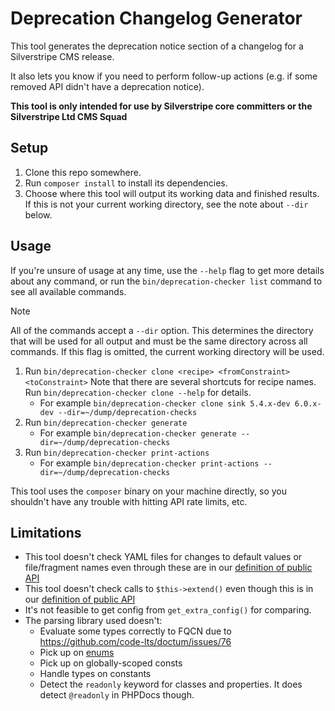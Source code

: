 # Deprecation Changelog Generator

This tool generates the deprecation notice section of a changelog for a Silverstripe CMS release.

It also lets you know if you need to perform follow-up actions (e.g. if some removed API didn't have a deprecation notice).

**This tool is only intended for use by Silverstripe core committers or the Silverstripe Ltd CMS Squad**

## Setup

1. Clone this repo somewhere.
1. Run `composer install` to install its dependencies.
1. Choose where this tool will output its working data and finished results. If this is not your current working directory, see the note about `--dir` below.

## Usage

If you're unsure of usage at any time, use the `--help` flag to get more details about any command, or run the `bin/deprecation-checker list` command to see all available commands.

> [!NOTE]
> All of the commands accept a `--dir` option. This determines the directory that will be used for all output and must be the same directory across all commands.
> If this flag is omitted, the current working directory will be used.

1. Run `bin/deprecation-checker clone <recipe> <fromConstraint> <toConstraint>`
    Note that there are several shortcuts for recipe names. Run `bin/deprecation-checker clone --help` for details.
    - For example `bin/deprecation-checker clone sink 5.4.x-dev 6.0.x-dev --dir=~/dump/deprecation-checks`
1. Run `bin/deprecation-checker generate`
    - For example `bin/deprecation-checker generate --dir=~/dump/deprecation-checks`
1. Run `bin/deprecation-checker print-actions`
    - For example `bin/deprecation-checker print-actions --dir=~/dump/deprecation-checks`

This tool uses the `composer` binary on your machine directly, so you shouldn't have any trouble with hitting API rate limits, etc.

## Limitations

- This tool doesn't check YAML files for changes to default values or file/fragment names even through these are in our [definition of public API](https://docs.silverstripe.org/en/project_governance/public_api/)
- This tool doesn't check calls to `$this->extend()` even though this is in our [definition of public API](https://docs.silverstripe.org/en/project_governance/public_api/)
- It's not feasible to get config from `get_extra_config()` for comparing.
- The parsing library used doesn't:
  - Evaluate some types correctly to FQCN due to https://github.com/code-lts/doctum/issues/76
  - Pick up on [enums](https://www.php.net/manual/en/language.types.enumerations.php)
  - Pick up on globally-scoped consts
  - Handle types on constants
  - Detect the `readonly` keyword for classes and properties. It does detect `@readonly` in PHPDocs though.
